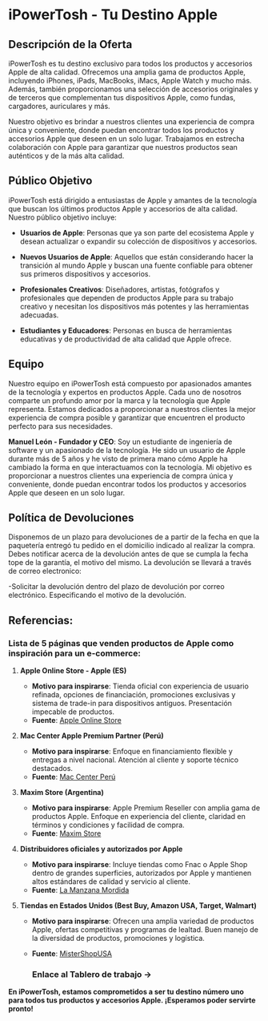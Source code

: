 # iPowerTosh - Tu Destino Apple


## Descripción de la Oferta

iPowerTosh es tu destino exclusivo para todos los productos y accesorios Apple de alta calidad. Ofrecemos una amplia gama de productos Apple, incluyendo iPhones, iPads, MacBooks, iMacs, Apple Watch y mucho más. Además, también proporcionamos una selección de accesorios originales y de terceros que complementan tus dispositivos Apple, como fundas, cargadores, auriculares y más.

Nuestro objetivo es brindar a nuestros clientes una experiencia de compra única y conveniente, donde puedan encontrar todos los productos y accesorios Apple que deseen en un solo lugar. Trabajamos en estrecha colaboración con Apple para garantizar que nuestros productos sean auténticos y de la más alta calidad.

## Público Objetivo

iPowerTosh está dirigido a entusiastas de Apple y amantes de la tecnología que buscan los últimos productos Apple y accesorios de alta calidad. Nuestro público objetivo incluye:

- **Usuarios de Apple**: Personas que ya son parte del ecosistema Apple y desean actualizar o expandir su colección de dispositivos y accesorios.

- **Nuevos Usuarios de Apple**: Aquellos que están considerando hacer la transición al mundo Apple y buscan una fuente confiable para obtener sus primeros dispositivos y accesorios.

- **Profesionales Creativos**: Diseñadores, artistas, fotógrafos y profesionales que dependen de productos Apple para su trabajo creativo y necesitan los dispositivos más potentes y las herramientas adecuadas.

- **Estudiantes y Educadores**: Personas en busca de herramientas educativas y de productividad de alta calidad que Apple ofrece.

## Equipo

Nuestro equipo en iPowerTosh está compuesto por apasionados amantes de la tecnología y expertos en productos Apple. Cada uno de nosotros comparte un profundo amor por la marca y la tecnología que Apple representa. Estamos dedicados a proporcionar a nuestros clientes la mejor experiencia de compra posible y garantizar que encuentren el producto perfecto para sus necesidades.

**Manuel León - Fundador y CEO**: 
Soy un estudiante de ingeniería de software y un apasionado de la tecnología. He sido un usuario de Apple durante más de 5 años y he visto de primera mano cómo Apple ha cambiado la forma en que interactuamos con la tecnología. Mi objetivo es proporcionar a nuestros clientes una experiencia de compra única y conveniente, donde puedan encontrar todos los productos y accesorios Apple que deseen en un solo lugar.

## Política de Devoluciones
Disponemos de un plazo para devoluciones de a partir de la fecha en que la paquetería entregó tu pedido en el domicilio indicado al realizar la compra. Debes notificar acerca de la devolución antes de que se cumpla la fecha tope de la garantía, el motivo del mismo. La devolución se llevará a través de correo electronico:

-Solicitar la devolución dentro del plazo de devolución por correo electrónico. Especificando el motivo de la devolución.

## Referencias:
### Lista de 5 páginas que venden productos de Apple como inspiración para un e-commerce:

1. **Apple Online Store - Apple (ES)**
   - **Motivo para inspirarse**: Tienda oficial con experiencia de usuario refinada, opciones de financiación, promociones exclusivas y sistema de trade-in para dispositivos antiguos. Presentación impecable de productos.
   - **Fuente**: [Apple Online Store](https://www.apple.com/es/shop)

2. **Mac Center Apple Premium Partner (Perú)**
   - **Motivo para inspirarse**: Enfoque en financiamiento flexible y entregas a nivel nacional. Atención al cliente y soporte técnico destacados.
   - **Fuente**: [Mac Center Perú](https://www.mac-center.com.pe)

3. **Maxim Store (Argentina)**
   - **Motivo para inspirarse**: Apple Premium Reseller con amplia gama de productos Apple. Enfoque en experiencia del cliente, claridad en términos y condiciones y facilidad de compra.
   - **Fuente**: [Maxim Store](https://www.maximstore.com)

4. **Distribuidores oficiales y autorizados por Apple**
   - **Motivo para inspirarse**: Incluye tiendas como Fnac o Apple Shop dentro de grandes superficies, autorizados por Apple y mantienen altos estándares de calidad y servicio al cliente.
   - **Fuente**: [La Manzana Mordida](https://www.lamanzanamordida.net)

5. **Tiendas en Estados Unidos (Best Buy, Amazon USA, Target, Walmart)**
   - **Motivo para inspirarse**: Ofrecen una amplia variedad de productos Apple, ofertas competitivas y programas de lealtad. Buen manejo de la diversidad de productos, promociones y logística.
   - **Fuente**: [MisterShopUSA](https://www.mistershopusa.com)
  

     ### Enlace al Tablero de trabajo -> 
     


**En iPowerTosh, estamos comprometidos a ser tu destino número uno para todos tus productos y accesorios Apple. ¡Esperamos poder servirte pronto!**
